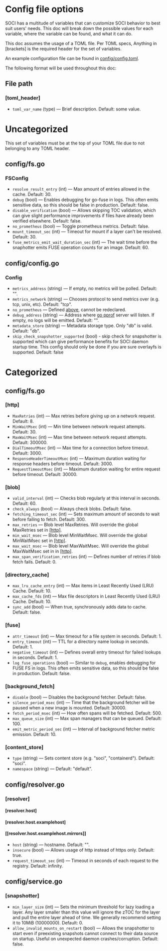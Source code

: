 # Config file options

SOCI has a multitude of variables that can customize SOCI behavior to best suit users' needs. This doc will break down the possible values for each variable, where the variable can be found, and what it can do.

This doc assumes the usage of a TOML file. Per TOML specs, Anything in [brackets] is the required header for the set of variables.

An example configuration file can be found in [config/config.toml](../config/config.toml).

The following format will be used throughout this doc:

## File path
### [toml_header]
- `toml_var_name` (type) — Brief description. Default: some value.

#

# Uncategorized

This set of variables must be at the top of your TOML file due to not belonging to any TOML header.

## config/fs.go
### FSConfig
- `resolve_result_entry` (int) — Max amount of entries allowed in the cache. Default: 30.
- `debug` (bool) — Enables debugging for go-fuse in logs. This often emits sensitive data, so this should be false in production. Default: false.
- `disable_verification` (bool) — Allows skipping TOC validation, which can give slight performance improvements if files have already been verified elsewhere. Default: false.
- `no_prometheus` (bool) — Toggle prometheus metrics. Default: false.
- `mount_timeout_sec` (int) — Timeout for mount if a layer can't be resolved. Default: 30.
- `fuse_metrics_emit_wait_duration_sec` (int) — The wait time before the snaphotter emits FUSE operation counts for an image. Default: 60.

## config/config.go
### Config
- `metrics_address` (string) — If empty, no metrics will be polled. Default: "".
- `metrics_network` (string) — Chooses protocol to send metrics over (e.g. tcp, unix, etc). Default: "tcp".
- `no_prometheus` — Defined [above](#configfsgofsconfig), cannot be redeclared.
- `debug_address` (string) — Address where [go pprof](https://pkg.go.dev/net/http/pprof) server will listen. If empty, no logs will be emitted. Default: "".
- `metadata_store` (string) — Metadata storage type. Only "db" is valid. Default: "db".
- `skip_check_snapshotter_supported` (bool) - skip check for snapshotter is supported which can give performance benefits for SOCI daemon startup time. This config should only be done if you are sure overlayfs is supported. Default: false

#

# Categorized

## config/fs.go

### [http]
- `MaxRetries` (int) — Max retries before giving up on a network request. Default: 8.
- `MinWaitMsec` (int) — Min time between network request attempts. Default: 30.
- `MaxWaitMsec` (int) — Max time between network request attempts. Default: 300000.
- `DialTimeoutMsec` (int) — Max time for a connection before timeout. Default: 3000.
- `ResponseHeaderTimeoutMsec` (int) — Maximum duration waiting for response headers before timeout. Default: 3000.
- `RequestTimeoutMsec` (int) — Maximum duration waiting for entire request before timeout. Default: 30000.

### [blob]
- `valid_interval` (int) — Checks blob regularly at this interval in seconds. Default: 60.
- `check_always` (bool) — Always check blobs. Default: false.
- `fetching_timeout_sec` (int) — Sets maximum amount of seconds to wait before failing to fetch. Default: 300.
- `max_retries` — Blob level MaxRetries. Will override the global MaxRetries set in [[http]](#http).
- `min_wait_msec` — Blob level MinWaitMsec. Will override the global MinWaitMsec set in [[http]](#http).
- `max_wait_msec` — Blob level MaxWaitMsec. Will override the global MaxWaitMsec set in in [[http]](#http).
- `max_span_verification_retries` (int) — Defines number of retries if blob fetch fails. Default: 0.

### [directory_cache]
- `max_lru_cache_entry` (int) — Max items in Least Recently Used (LRU) Cache. Default: 10.
- `max_cache_fds`  (int) — Max file descriptors in Least Recently Used (LRU) Cache. Default: 10.
- `sync_add` (bool) — When true, synchronously adds data to cache. Default: false. 

### [fuse]
- `attr_timeout` (int) — Max timeout for a file system in seconds. Default: 1.
- `entry_timeout` (int) — TTL for a directory name lookup in seconds. Default: 1.
- `negative_timeout` (int) — Defines overall entry timeout for failed lookups in seconds. Default: 1.
- `log_fuse_operations` (bool) — Similar to `debug`, enables debugging for FUSE FS in logs. This often emits sensitive data, so this should be false in production. Default: false.

### [background_fetch]
- `disable` (bool) — Disables the background fetcher. Default: false.
- `silence_period_msec` (int) — Time that the background fetcher will be paused when a new image is mounted. Default: 30000.
- `fetch_period_msec` (int) — How often spans will be fetched. Default: 500.
- `max_queue_size` (int) — Max span managers that can be queued. Default: 100.
- `emit_metric_period_sec` (int) — Interval of background fetcher metric emission. Default: 10.

### [content_store]
- `type` (string) — Sets content store (e.g. "soci", "containerd"). Default: "soci".
- `namespace` (string) — Default: "default".

## config/resolver.go

### [resolver]
#### [resolver.host]
#### [resolver.host.examplehost]
#### [[resolver.host.examplehost.mirrors]]
- `host` (string) — hostname. Default: "".
- `insecure` (bool) — Allows usage of http instead of https only. Default: true.
- `request_timeout_sec` (int) — Timeout in seconds of each request to the registry. Default: infinity.

## config/service.go

### [snapshotter]
- `min_layer_size` (int) — Sets the minimum threshold for lazy loading a layer. Any layer smaller than this value will ignore the zTOC for the layer and pull the entire layer ahead of time. We generally recommend setting it to 10MiB (10000000). Default: 0.
- `allow_invalid_mounts_on_restart` (bool) — Allows the snapshotter to start even if preexisting snapshots cannot connect to their data source on startup. Useful on unexpected daemon crashes/corruption. Default: false.
